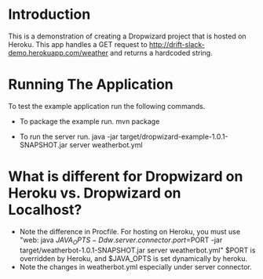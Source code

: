# Introduction

This is a demonstration of creating a Dropwizard project that is hosted on Heroku.
This app handles a GET request to http://drift-slack-demo.herokuapp.com/weather and returns a hardcoded string.

# Running The Application

To test the example application run the following commands.

* To package the example run.
        mvn package

* To run the server run.
        java -jar target/dropwizard-example-1.0.1-SNAPSHOT.jar server weatherbot.yml

# What is different for Dropwizard on Heroku vs. Dropwizard on Localhost?

- Note the difference in Procfile. For hosting on Heroku, you must use
"web: java $JAVA_OPTS -Ddw.server.connector.port=$PORT -jar target/weatherbot-1.0.1-SNAPSHOT.jar server weatherbot.yml"
$PORT is overridden by Heroku, and $JAVA_OPTS is set dynamically by heroku.
- Note the changes in weatherbot.yml especially under server connector.

